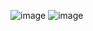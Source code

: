 ![image](https://github.com/kln12/DevOpsfiles/assets/58560303/ea3455e2-6518-4f43-91df-1df1c9f52c74)
![image](https://github.com/kln12/DevOpsfiles/assets/58560303/62d68330-b281-42e4-97c3-93adc939e9d8)
